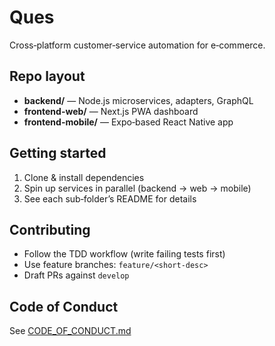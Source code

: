 # Ques

Cross‑platform customer‑service automation for e‑commerce.

## Repo layout

* **backend/** — Node.js microservices, adapters, GraphQL
* **frontend-web/** — Next.js PWA dashboard
* **frontend-mobile/** — Expo‑based React Native app

## Getting started

1. Clone & install dependencies
2. Spin up services in parallel (backend → web → mobile)
3. See each sub‑folder’s README for details

## Contributing

* Follow the TDD workflow (write failing tests first)
* Use feature branches: `feature/<short‑desc>`
* Draft PRs against `develop`

## Code of Conduct

See [CODE\_OF\_CONDUCT.md](./CODE_OF_CONDUCT.md)
